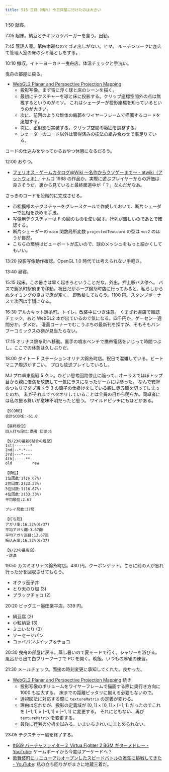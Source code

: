 ```yaml
---
title: 515 日目（晴れ）今日床屋に行けたのは大きい
---
```


1:50 就寝。

7:05 起床。納豆とチキンカツバーガーを食う。出勤。

7:45 管理人室。第四木曜なのでゴミ出しがない。ヒマ。
ルーチンワークに加えて管理人室の床のシミ落としをする。

10:10 撤収。イトーヨーカドー曳舟店。体温チェックと手洗い。

曳舟の部屋に戻る。

* [WebGL2 Planar and Perspective Projection Mapping](https://webgl2fundamentals.org/webgl/lessons/webgl-planar-projection-mapping.html)
  * 投影写像。まず宙に浮く球と床のシーンを描く。
  * 最初にテクスチャーを球と床に投影する。クリップ座標空間外の点は無視するというのがミソ。
    これはシェーダーが投影座標を知っているというのが大きい。
  * 次に、前回のような錐体の輪郭をワイヤーフレームで描画するコードを追加する。
  * 次に、正射影も実装する。クリップ空間の範囲を調整する。
  * シェーダーのコード以外は習得済みの技法の組み合わせで事足りている。

コードの仕込みをやってからおやつ休憩になるだろう。

12:00 おやつ。

* [フェリオス - ゲームカタログ@Wiki ～名作からクソゲーまで～ - atwiki（アットウィキ）](https://w.atwiki.jp/gcmatome/pages/1784.html):
  ナムコ 1988 の作品か。実際に遊ぶプレイヤーからの評価は良さそうだ。裏から見ていると最終面道中が「？」なんだがなあ。

さっきのコードを段階的に完成させる。

* 市松模様のテクスチャーをグレースケールで作成しておいて、断片シェーダーで色相を決める手法。
* 写像用テクスチャーは F の回のものを使い回す。行列が難しいのであとで確認する。
* 断片シェーダーの `main` 関数局所変数 `projectedTexcoord` の型は `vec2` のほうが自然。
* こちらの環境はビューポートが広いので、球のメッシュをもっと細かくしてもいい。

13:20 投影写像動作確認。OpenGL 1.0 時代では考えられない手軽さ。

13:40 昼寝。

15:15 起床。この暑さは早く起きろということだな。外出。押上駅バス停へ。
バスで錦糸町駅前まで移動。祝日だがホープ錦糸町店に行ってみると、私らしからぬタイミングの良さで席が空く。
即散髪してもらう。1100 円。スタンプボーナスで次回は半額になる。

16:30 アルカキット錦糸町。トイレ。改装中につき注意。
くまざわ書店で雑誌チェック。あと WebGL2 本が出ているので気になる。四千円か。ゲーセン一週間分か。ダメだ。
漫画コーナーでむこうぶちの最新刊を探すが、そもそもバンブーコミックスの棚が見当たらない。

17:15 オリナス錦糸町へ移動。裏手の噴水ベンチで携帯電話をいじって時間つぶし。ここでの休憩は久しぶりだ。

18:00 タイトー F ステーションオリナス錦糸町店。祝日で混雑している。ビートマニア周辺がすごい。
プロも放送プレイしているし。

MJ プロ卓東風戦 5 クレ。ひどい思考回路停止に陥って、オーラスでほぼトップ目から親に倍満を放銃して一気にラスになったゲームには参った。
なんで安牌のつもりでダブ東ドラ 3 の筒子の仕掛けをしている親に赤五筒を切ってしまったのか。
私がそれまでベタオリしていることは全員の目から明らか。同卓者には私の振る舞いが意味不明だったと思う。
ワイルドピッチにもほどがある。

```text
【SCORE】
合計SCORE:-61.0

【最終段位】
四人打ち段位:覇者 幻球:6

【9/23の最新8試合の履歴】
1st|-------*
2nd|--*-*---
3rd|---*----
4th|-----**-
old         new

【順位】
1位回数:1(16.67%)
2位回数:2(33.33%)
3位回数:1(16.67%)
4位回数:2(33.33%)
平均順位:2.67

プレイ局数:37局

【打ち筋】
アガリ率:16.22%(6/37)
平均アガリ翻:3.67翻
平均アガリ巡目:13.67巡
振込み率:16.22%(6/37)

【9/23の最高役】
・跳満
```

19:50 カスミオリナス錦糸町店。430 円。クーポンゲット。さらに前の人が忘れ行った分を回収させてもらう。

* オクラ茄子丼
* とり天のり塩 (3)
* ブラックチョコ (2)

20:20 ビッグエー墨田業平店。339 円。

* 絹豆腐 (2)
* 小粒納豆 (3)
* ミニいなり (3)
* ソーセージパン
* コッペパンホイップ＆チョコ

20:30 曳舟の部屋に戻る。蒸し暑いので夏モードで行く。シャワーを浴びる。
風呂から出て白ブリーフ一丁で PC を開く。晩飯。いつもの麻雀の練習。

21:30 メールチェック。面接の時刻変更に承知してくれた。良かった。

* [WebGL2 Planar and Perspective Projection Mapping](https://webgl2fundamentals.org/webgl/lessons/webgl-planar-projection-mapping.html) 続き
  * 投影写像のボリュームをワイヤーフレームで描画する際に奥行き方向に 1000 も拡大する。
    床までの距離ピッタリに揃える必要もないので。
  * 透視図法に対応する際に `textureMatrix` の定義が変わる。
  * 理由は忘れたが、投影の定義域が ${[0, 1] \times [0, 1] \times [-1, 1]}$
    だったのでこれを ${[-1, 1] \times [-1, 1] \times [-1, 1]}$ に変更する。
    それにともない、再び `textureMatrix` を変更する。
  * 最後に行列の分析を試みる。いまいちきれいにまとめられない。

23:05 テクスチャー編を終了する。

* [&#x23;669 バーチャファイター２ Virtua Fighter 2 BGM ギターメドレー - YouTube](https://www.youtube.com/watch?v=msLTYhXzXb0):
  ゲームボーイから今度はアーケードへ？
* [歌舞伎町にリニューアルオープンしたスピードバトルの雀荘に挑戦してきた - YouTube](https://www.youtube.com/watch?v=x7_1PpP0JtA):
  私の立ち回りががまさに地蔵三着だ。
